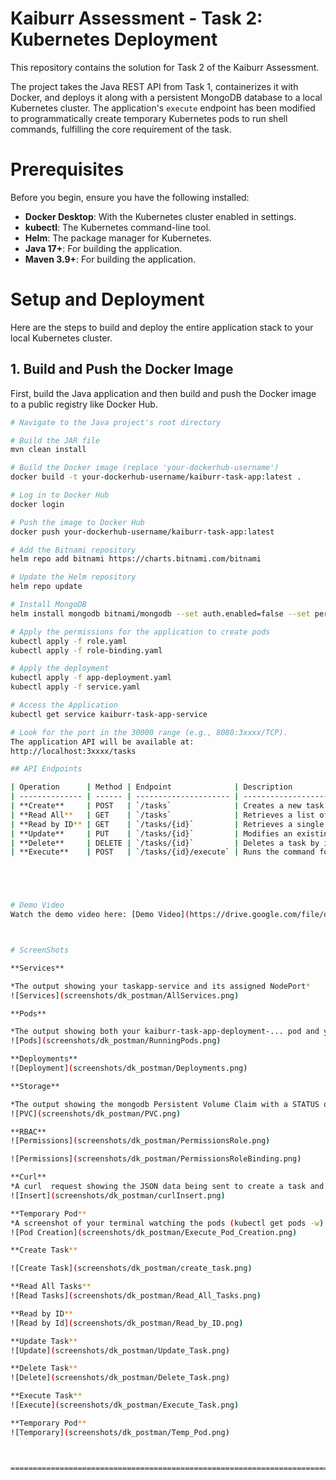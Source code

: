 # Kaiburr Assessment - Task 2: Kubernetes Deployment

This repository contains the solution for Task 2 of the Kaiburr Assessment.  

The project takes the Java REST API from Task 1, containerizes it with Docker, and deploys it along with a persistent MongoDB database to a local Kubernetes cluster. The application's `execute` endpoint has been modified to programmatically create temporary Kubernetes pods to run shell commands, fulfilling the core requirement of the task.

# Prerequisites  

Before you begin, ensure you have the following installed:  
* **Docker Desktop**: With the Kubernetes cluster enabled in settings.  
* **kubectl**: The Kubernetes command-line tool.  
* **Helm**: The package manager for Kubernetes.  
* **Java 17+**: For building the application.  
* **Maven 3.9+**: For building the application.  

# Setup and Deployment  

Here are the steps to build and deploy the entire application stack to your local Kubernetes cluster.  

## 1. Build and Push the Docker Image  

First, build the Java application and then build and push the Docker image to a public registry like Docker Hub.  

```bash
# Navigate to the Java project's root directory

# Build the JAR file
mvn clean install

# Build the Docker image (replace 'your-dockerhub-username')
docker build -t your-dockerhub-username/kaiburr-task-app:latest .

# Log in to Docker Hub
docker login

# Push the image to Docker Hub
docker push your-dockerhub-username/kaiburr-task-app:latest

# Add the Bitnami repository
helm repo add bitnami https://charts.bitnami.com/bitnami

# Update the Helm repository
helm repo update

# Install MongoDB
helm install mongodb bitnami/mongodb --set auth.enabled=false --set persistence.enabled=true

# Apply the permissions for the application to create pods
kubectl apply -f role.yaml
kubectl apply -f role-binding.yaml

# Apply the deployment 
kubectl apply -f app-deployment.yaml
kubectl apply -f service.yaml

# Access the Application
kubectl get service kaiburr-task-app-service

# Look for the port in the 30000 range (e.g., 8080:3xxxx/TCP).
The application API will be available at:
http://localhost:3xxxx/tasks

## API Endpoints

| Operation      | Method | Endpoint              | Description                                        |
| -------------- | ------ | --------------------- | -------------------------------------------------- |
| **Create**     | POST   | `/tasks`              | Creates a new task.                                |
| **Read All**   | GET    | `/tasks`              | Retrieves a list of all tasks.                     |
| **Read by ID** | GET    | `/tasks/{id}`         | Retrieves a single task by its ID.                 |
| **Update**     | PUT    | `/tasks/{id}`         | Modifies an existing task by its ID.               |
| **Delete**     | DELETE | `/tasks/{id}`         | Deletes a task by its ID.                          |
| **Execute**    | POST   | `/tasks/{id}/execute` | Runs the command for a specific task in a new pod. |





# Demo Video
Watch the demo video here: [Demo Video](https://drive.google.com/file/d/13q9KY-LN0mhZe18JysmYZdZxeqfs_pER/view?usp=sharing)



# ScreenShots

**Services**

*The output showing your taskapp-service and its assigned NodePort*
![Services](screenshots/dk_postman/AllServices.png)

**Pods**

*The output showing both your kaiburr-task-app-deployment-... pod and your mongodb-... pod in the Running state*
![Pods](screenshots/dk_postman/RunningPods.png)

**Deployments**
![Deployment](screenshots/dk_postman/Deployments.png)

**Storage**

*The output showing the mongodb Persistent Volume Claim with a STATUS of Bound*
![PVC](screenshots/dk_postman/PVC.png)

**RBAC**
![Permissions](screenshots/dk_postman/PermissionsRole.png)

![Permissions](screenshots/dk_postman/PermissionsRoleBinding.png)

**Curl**
*A curl  request showing the JSON data being sent to create a task and the successful 201 Created response*
![Insert](screenshots/dk_postman/curlInsert.png)

**Temporary Pod**
*A screenshot of your terminal watching the pods (kubectl get pods -w) at the exact moment you execute a task from another terminal*
![Pod Creation](screenshots/dk_postman/Execute_Pod_Creation.png)

**Create Task**  

![Create Task](screenshots/dk_postman/create_task.png)

**Read All Tasks**  
![Read Tasks](screenshots/dk_postman/Read_All_Tasks.png)

**Read by ID**  
![Read by Id](screenshots/dk_postman/Read_by_ID.png)

**Update Task**  
![Update](screenshots/dk_postman/Update_Task.png)

**Delete Task**  
![Delete](screenshots/dk_postman/Delete_Task.png)

**Execute Task**  
![Execute](screenshots/dk_postman/Execute_Task.png)

**Temporary Pod**  
![Temporary](screenshots/dk_postman/Temp_Pod.png)



===========================================================================================

